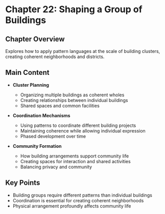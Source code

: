 # Chapter 22: Shaping a Group of Buildings

## Chapter Overview
Explores how to apply pattern languages at the scale of building clusters, creating coherent neighborhoods and districts.

## Main Content
- **Cluster Planning**
  - Organizing multiple buildings as coherent wholes
  - Creating relationships between individual buildings
  - Shared spaces and common facilities

- **Coordination Mechanisms**
  - Using patterns to coordinate different building projects
  - Maintaining coherence while allowing individual expression
  - Phased development over time

- **Community Formation**
  - How building arrangements support community life
  - Creating spaces for interaction and shared activities
  - Balancing privacy and community

## Key Points
- Building groups require different patterns than individual buildings
- Coordination is essential for creating coherent neighborhoods
- Physical arrangement profoundly affects community life